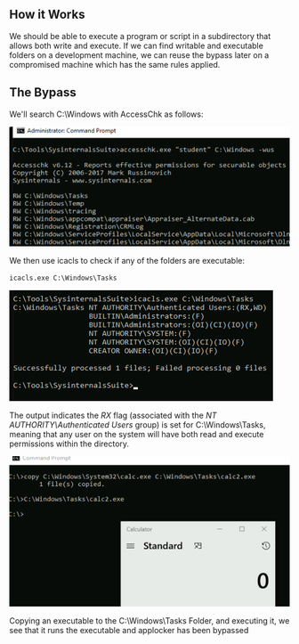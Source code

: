 ## How it Works
We should be able to execute a program or script in a subdirectory that allows both write and execute. If we can find writable and executable folders on a development machine, we can reuse the bypass later on a compromised machine which has the same rules applied.

## The Bypass
We'll search C:\\Windows with AccessChk as follows:

![](../../../Screenshots/achk-sc.png)

We then use icacls to check if any of the folders are executable:
```cmd
icacls.exe C:\Windows\Tasks
```

![](../../../Screenshots/ic-sc.png)

The output indicates the _RX_ flag (associated with the _NT AUTHORITY\\Authenticated Users_ group) is set for C:\\Windows\\Tasks, meaning that any user on the system will have both read and execute permissions within the directory.

![](../../../Screenshots/tf-by.png)

Copying an executable to the C:\\Windows\\Tasks Folder, and executing it, we see that it runs the executable and applocker has been bypassed

